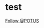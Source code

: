 # test

<a href="https://twitter.com/POTUS?ref_src=twsrc%5Etfw" class="twitter-follow-button" data-dnt="true" data-show-count="false">Follow @POTUS</a>

<script async src="https://platform.twitter.com/widgets.js" charset="utf-8"></script>
